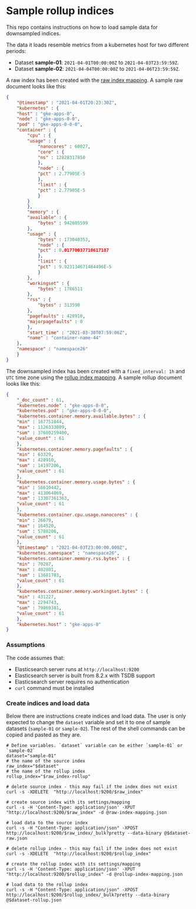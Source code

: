 # Sample rollup indices

This repo contains instructions on how to load sample data for downsampled indices.

The data it loads resemble metrics from a kubernetes host for two different periods:

- Dataset **sample-01**: `2021-04-01T00:00:00Z` to `2021-04-03T23:59:59Z`.
- Dataset **sample-02**: `2021-04-04T00:00:00Z` to `2021-04-06T23:59:59Z`.

A raw index has been created with the [raw index mapping](raw-index-mapping.json).
A sample raw document looks like this:

```json
{
    "@timestamp" : "2021-04-01T20:23:30Z",
    "kubernetes" : {
    "host" : "gke-apps-0",
    "node" : "gke-apps-0-0",
    "pod" : "gke-apps-0-0-0",
    "container" : {
        "cpu" : {
        "usage" : {
            "nanocores" : 60027,
            "core" : {
            "ns" : 12828317850
            },
            "node" : {
            "pct" : 2.77905E-5
            },
            "limit" : {
            "pct" : 2.77905E-5
            }
        }
        },
        "memory" : {
        "available" : {
            "bytes" : 942605599
        },
        "usage" : {
            "bytes" : 173040353,
            "node" : {
            "pct" : 0.01770037710617187
            },
            "limit" : {
            "pct" : 9.923134671484496E-5
            }
        },
        "workingset" : {
            "bytes" : 1786511
        },
        "rss" : {
            "bytes" : 313590
        },
        "pagefaults" : 428910,
        "majorpagefaults" : 0
        },
        "start_time" : "2021-03-30T07:59:06Z",
        "name" : "container-name-44"
    },
    "namespace" : "namespace26"
    }
}
```

The downsampled index has been created with a `fixed_interval: 1h` and `UTC` time zone using the [rollup index mapping](rollup-index-mapping.json). 
A sample rollup document looks like this:

```json
{
    "_doc_count" : 61,
    "kubernetes.node" : "gke-apps-0-0",
    "kubernetes.pod" : "gke-apps-0-0-0",
    "kubernetes.container.memory.available.bytes" : {
    "min" : 167751844,
    "max" : 1126333809,
    "sum" : 37680259400,
    "value_count" : 61
    },
    "kubernetes.container.memory.pagefaults" : {
    "min" : 63329,
    "max" : 428910,
    "sum" : 14197206,
    "value_count" : 61
    },
    "kubernetes.container.memory.usage.bytes" : {
    "min" : 58610442,
    "max" : 413064069,
    "sum" : 13307361363,
    "value_count" : 61
    },
    "kubernetes.container.cpu.usage.nanocores" : {
    "min" : 26679,
    "max" : 164520,
    "sum" : 5788206,
    "value_count" : 61
    },
    "@timestamp" : "2021-04-03T23:00:00.000Z",
    "kubernetes.namespace" : "namespace26",
    "kubernetes.container.memory.rss.bytes" : {
    "min" : 70287,
    "max" : 402801,
    "sum" : 13681703,
    "value_count" : 61
    },
    "kubernetes.container.memory.workingset.bytes" : {
    "min" : 431227,
    "max" : 2294743,
    "sum" : 79869381,
    "value_count" : 61
    },
    "kubernetes.host" : "gke-apps-0"
}
```

### Assumptions

The code assumes that:

- Elasticsearch server runs at `http://localhost:9200`
- Elasticsearch server is built from 8.2.x with TSDB support
- Elasticsearch server requires no authentication
- `curl` command must be installed

### Create indices and load data

Below there are instructions create indices and load data.
The user is only expected to change the `dataset` variable and set it to one of sample datasets (`sample-01` or `sample-02`).
The rest of the shell commands can be copied and pasted as they are.

```shell
# Define variables. `dataset` variable can be either `sample-01` or `sample-02`
dataset="sample-01"
# the name of the source index
raw_index="$dataset"
# the name of the rollup index
rollup_index="$raw_index-rollup"

# delete source index - this may fail if the index does not exist
curl -s -XDELETE  "http://localhost:9200/$raw_index"

# create source index with its settings/mapping
curl -s -H 'Content-Type: application/json' -XPUT "http://localhost:9200/$raw_index" -d @raw-index-mapping.json

# load data to the source index
curl -s -H "Content-Type: application/json" -XPOST http://localhost:9200/$raw_index/_bulk?pretty --data-binary @$dataset-raw.json

# delete rollup index - this may fail if the index does not exist
curl -s -XDELETE  "http://localhost:9200/$rollup_index"

# create the rollup index with its settings/mapping
curl -s -H 'Content-Type: application/json' -XPUT "http://localhost:9200/$rollup_index" -d @rollup-index-mapping.json

# load data to the rollup index
curl -s -H "Content-Type: application/json" -XPOST http://localhost:9200/$rollup_index/_bulk?pretty --data-binary @$dataset-rollup.json
```
